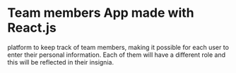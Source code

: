 # Team members App made with React.js

platform to keep track of team members, making it possible for each user to enter their personal information. Each of them will have a different role and this will be reflected in their insignia.